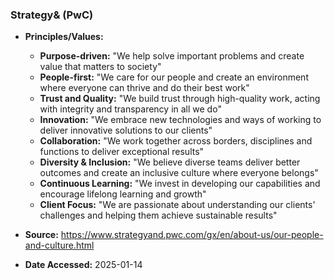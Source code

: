 ### Strategy& (PwC)

- **Principles/Values:**
  - **Purpose-driven:** "We help solve important problems and create value that matters to society"
  - **People-first:** "We care for our people and create an environment where everyone can thrive and do their best work"
  - **Trust and Quality:** "We build trust through high-quality work, acting with integrity and transparency in all we do"
  - **Innovation:** "We embrace new technologies and ways of working to deliver innovative solutions to our clients"
  - **Collaboration:** "We work together across borders, disciplines and functions to deliver exceptional results"
  - **Diversity & Inclusion:** "We believe diverse teams deliver better outcomes and create an inclusive culture where everyone belongs"
  - **Continuous Learning:** "We invest in developing our capabilities and encourage lifelong learning and growth"
  - **Client Focus:** "We are passionate about understanding our clients' challenges and helping them achieve sustainable results"

- **Source:** https://www.strategyand.pwc.com/gx/en/about-us/our-people-and-culture.html
- **Date Accessed:** 2025-01-14